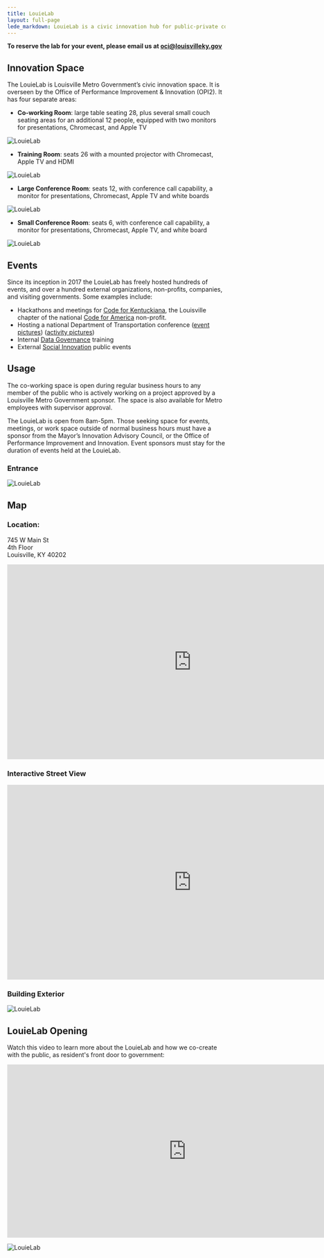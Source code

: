 ```yaml
---
title: LouieLab
layout: full-page
lede_markdown: LouieLab is a civic innovation hub for public-private collaboration, and coworking space that features an open office and run by OPI. It is a physical manifestation of continuous improvement and innovation that are the foundation of Louisville Metro Government. This space is available to the public for events and co-working. Events held at the LouieLab must have a public benefit in order to reserve the space for free.
---
```

**To reserve the lab for your event, please email us at oci@louisvilleky.gov**

## Innovation Space

The LouieLab is Louisville Metro Government’s civic innovation space. It is overseen by the Office of Performance Improvement & Innovation (OPI2). It has four separate areas: 

- **Co-working Room**: large table seating 28, plus several small couch seating areas for an additional 12 people, equipped with two monitors for presentations, Chromecast, and Apple TV 

![LouieLab](/assets/img/louielab/louielab-coworking2.jpg)

- **Training Room**: seats 26 with a mounted projector with Chromecast, Apple TV and HDMI 

![LouieLab](/assets/img/louielab/louielab-training.jpg)

- **Large Conference Room**: seats 12, with conference call capability, a monitor for presentations, Chromecast, Apple TV and white boards 

![LouieLab](/assets/img/louielab/louielab-largeconference.jpg)

- **Small Conference Room**: seats 6, with conference call capability, a monitor for presentations, Chromecast, Apple TV, and white board 

![LouieLab](/assets/img/louielab/louielab-smallconference.jpg)

## Events

Since its inception in 2017 the LouieLab has freely hosted hundreds of events, and over a hundred external organizations, non-profits, companies, and visiting governments.  Some examples include:

- Hackathons and meetings for [Code for Kentuckiana](https://codeforkentuckiana.org/), the Louisville chapter of the national [Code for America](https://www.codeforamerica.org/) non-profit.
- Hosting a national Department of Transportation conference ([event pictures](https://twitter.com/LouDataOfficer/status/902274488238264321)) ([activity pictures](https://twitter.com/LouDataOfficer/status/902606191251087360))
- Internal [Data Governance](https://opi.lsvll.io/innovation/data-governance/) training
- External [Social Innovation](https://opi.lsvll.io/innovation/social-innovation/) public events 

## Usage

The co-working space is open during regular business hours to any member of the public who is actively working on a project approved by a Louisville Metro Government sponsor.  The space is also available for Metro employees with supervisor approval.

The LouieLab is open from 8am-5pm. Those seeking space for events, meetings, or work space outside of normal business hours must have a sponsor from the Mayor’s Innovation Advisory Council, or the Office of Performance Improvement and Innovation. Event sponsors must stay for the duration of events held at the LouieLab.  

### Entrance

![LouieLab](/assets/img/louielab/louielab-entrance-exterior.jpg)

## Map

### Location:
745 W Main St  
4th Floor  
Louisville, KY 40202

<iframe allowfullscreen="" class="embed-responsive-item" frameborder="0" height="450" src="https://www.google.com/maps/embed?pb=!1m18!1m12!1m3!1d3132.9499082873117!2d-85.7651433844364!3d38.2574677920135!2m3!1f0!2f0!3f0!3m2!1i1024!2i768!4f13.1!3m3!1m2!1s0x886972a1157a47ff%3A0x3ebce4d393871675!2sLouieLab!5e0!3m2!1sen!2sus!4v1490728667811" style="border:0" width="850"></iframe>

### Interactive Street View

<iframe class="embed-responsive-item" src="https://www.google.com/maps/embed?pb=!4v1561133732562!6m8!1m7!1sy0i9sg0ejLq7iIgiYV4kdg!2m2!1d38.25733513833077!2d-85.7630061781138!3f352.96325268368906!4f13.955710314333572!5f0.7820865974627469" width="850" height="450" frameborder="0" style="border:0" allowfullscreen></iframe>

### Building Exterior

![LouieLab](/assets/img/louielab/louielab-outside.jpg)


## LouieLab Opening

Watch this video to learn more about the LouieLab and how we co-create with the public, as resident's front door to government:

<iframe width="825" height="400" src="https://www.youtube.com/embed/oDo8ufORQc8" frameborder="0" allow="autoplay; encrypted-media" allowfullscreen></iframe>

![LouieLab](/assets/img/louielab/louielab-entrance.jpg)

